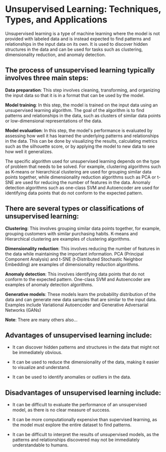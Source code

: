 # Unsupervised Learning: Techniques, Types, and Applications

Unsupervised learning is a type of machine learning where the model is not provided with labeled data and is instead expected to find patterns and relationships in the input data on its own. It is used to discover hidden structures in the data and can be used for tasks such as clustering, dimensionality reduction, and anomaly detection.

## The process of unsupervised learning typically involves three main steps:

**Data preparation**: This step involves cleaning, transforming, and organizing the input data so that it is in a format that can be used by the model.

**Model training**: In this step, the model is trained on the input data using an unsupervised learning algorithm. The goal of the algorithm is to find patterns and relationships in the data, such as clusters of similar data points or low-dimensional representations of the data.

**Model evaluation**: In this step, the model's performance is evaluated by assessing how well it has learned the underlying patterns and relationships in the data. This can be done by visualizing the results, calculating metrics such as the silhouette score, or by applying the model to new data to see how well it generalizes.

The specific algorithm used for unsupervised learning depends on the type of problem that needs to be solved. For example, clustering algorithms such as K-means or hierarchical clustering are used for grouping similar data points together, while dimensionality reduction algorithms such as PCA or t-SNE are used for reducing the number of features in the data. Anomaly detection algorithms such as one-class SVM and Autoencoder are used for identifying data points that do not conform to the expected pattern.

## There are several types or classifications of unsupervised learning:

**Clustering**: This involves grouping similar data points together, for example, grouping customers with similar purchasing habits. K-means and Hierarchical clustering are examples of clustering algorithms.

**Dimensionality reduction**: This involves reducing the number of features in the data while maintaining the important information. PCA (Principal Component Analysis) and t-SNE (t-Distributed Stochastic Neighbor Embedding) are examples of dimensionality reduction algorithms.

**Anomaly detection**: This involves identifying data points that do not conform to the expected pattern. One-class SVM and Autoencoder are examples of anomaly detection algorithms.

**Generative models**: These models learn the probability distribution of the data and can generate new data samples that are similar to the input data. Examples include Variational Autoencoder and Generative Adversarial Networks (GANs)

**Note**: There are many others also...

## Advantages of unsupervised learning include:

* It can discover hidden patterns and structures in the data that might not be immediately obvious.
    
* It can be used to reduce the dimensionality of the data, making it easier to visualize and understand.
    
* It can be used to identify anomalies or outliers in the data.
    

## Disadvantages of unsupervised learning include:

* It can be difficult to evaluate the performance of an unsupervised model, as there is no clear measure of success.
    
* It can be more computationally expensive than supervised learning, as the model must explore the entire dataset to find patterns.
    
* It can be difficult to interpret the results of unsupervised models, as the patterns and relationships discovered may not be immediately understandable to humans.